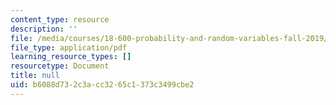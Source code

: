 ```yaml
---
content_type: resource
description: ''
file: /media/courses/18-600-probability-and-random-variables-fall-2019/b6088d732c3acc3265c1373c3499cbe2_MIT18_600F19_lec32.pdf
file_type: application/pdf
learning_resource_types: []
resourcetype: Document
title: null
uid: b6088d73-2c3a-cc32-65c1-373c3499cbe2
---
```

